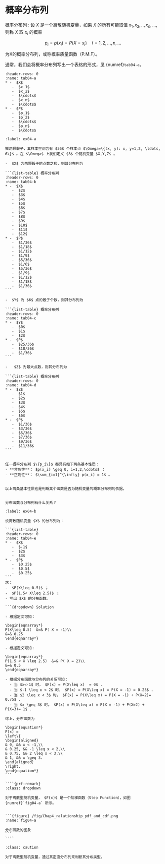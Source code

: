 # 概率分布列

概率分布列
: 设 $X$ 是一个离散随机变量，如果 $X$ 的所有可能取值 $x_1,x_2,..,x_n,...,$ 则称 $X$ 取 $x_i$ 的概率

$$
p_i = p(x_i)=P(X = x_i) \quad i=1,2,...,n,...
$$

为X的概率分布列，或称概率质量函数（P.M.F）。

通常，我们会将概率分布列写出一个表格的形式，见 {numref}`tab04-a`。

```{list-table} 概率分布列 
:header-rows: 0
:name: tab04-a
* -  $X$ 
   -  $x_1$ 
   -  $x_2$ 
   -  $\cdots$ 
   -  $x_n$ 
   -  $\cdots$ 
* -  $P$ 
   -  $p_1$ 
   -  $p_2$ 
   -  $\cdots$ 
   -  $p_n$ 
   -  $\cdots$ 
```

````{prf:example}
:label: ex04-a

掷两颗骰子，其样本空间含有 $36$ 个样本点 $\Omega=\{(x, y): x, y=1,2, \ldots, 6\}$ 。在 $\Omega$ 上我们定义 $3$ 个随机变量 $X,Y,Z$ 。

-  $X$ 为两颗骰子的点数之和，则其分布列为

```{list-table} 概率分布列 
:header-rows: 0
:name: tab04-b
* -  $X$ 
   -  $2$ 
   -  $3$ 
   -  $4$ 
   -  $5$ 
   -  $6$ 
   -  $7$ 
   -  $8$ 
   -  $9$ 
   -  $10$ 
   -  $11$ 
   -  $12$ 
* -  $P$ 
   -  $1/36$ 
   -  $1/18$ 
   -  $1/12$ 
   -  $1/9$ 
   -  $5/36$ 
   -  $1/6$ 
   -  $5/36$ 
   -  $1/9$ 
   -  $1/12$ 
   -  $1/18$ 
   -  $1/36$ 
```

-  $Y$ 为 $6$ 点的骰子个数，则其分布列为

```{list-table} 概率分布列 
:header-rows: 0
:name: tab04-c
* -  $Y$ 
   -  $0$ 
   -  $1$ 
   -  $2$ 
* -  $P$ 
   -  $25/36$ 
   -  $10/36$ 
   -  $1/36$ 
```

-   $Z$ 为最大点数，则其分布列为

```{list-table} 概率分布列 
:header-rows: 0
:name: tab04-d
* -  $Z$ 
   -  $1$ 
   -  $2$ 
   -  $3$ 
   -  $4$ 
   -  $5$ 
   -  $6$ 
* -  $P$ 
   -  $1/36$ 
   -  $3/36$ 
   -  $5/36$ 
   -  $7/36$ 
   -  $9/36$ 
   -  $11/36$ 
```
````

```{prf:theorem}

任一概率分布列 $\{p_i\}$ 都具有如下两条基本性质：
- **非负性**： $p(x_i) \geq 0, i=1,2,\cdots$ ；
- **正则性**： $\sum_{i=1}^{\infty} p(x_i) = 1$ 。
```

```{prf:remark}

以上两条基本性质也是判断某个函数是否为随机变量的概率分布列的依据。
```

```{admonition} Question

分布函数与分布列有什么关系？
```

`````{prf:example}
:label: ex04-b

设离散随机变量 $X$ 的分布列为：

```{list-table} 
:header-rows: 0
:name: tab04-e
* -  $X$ 
   -  $-1$ 
   -  $2$ 
   -  $3$ 
* -  $P$ 
   -  $0.25$ 
   -  $0.5$ 
   -  $0.25$ 
```
求：
-  $P(X\leq 0.5)$ ；
-  $P(1.5< X\leq 2.5)$ ；
- 写出 $X$ 的分布函数。

```{dropdown} Solution

- 根据定义可知：

\begin{eqnarray*}
P(X\leq 0.5)  &=& P( X = -1)\\
&=& 0.25
\end{eqnarray*}

- 根据定义可知：

\begin{eqnarray*}
P(1.5 < X \leq 2.5)  &=& P( X = 2)\\
&=& 0.5
\end{eqnarray*}

- 根据分布函数与分布列的关系可知：
  - 当 $x<-1$ 时， $F(x) = P(X\leq x)  = 0$ .
  - 当 $-1 \leq x < 2$ 时， $F(x) = P(X\leq x) = P(X = -1) = 0.25$ .
  - 当 $2 \leq x < 3$ 时， $F(x) = P(X\leq x) = P(X = -1) + P(X=2)= 0.75$ .
  - 当 $x \geq 3$ 时， $F(x) = P(X\leq x) = P(X = -1) + P(X=2) + P(X=3)= 1$ .

综上，分布函数为

\begin{equation*}
F(x) =
\left\{
\begin{aligned}
& 0, && x < -1,\\
& 0.25, && -1 \leq x < 2,\\
& 0.75, && 2 \leq x < 3,\\
& 1, && x \geq 3.
\end{aligned}
\right.
\end{equation*}
```

````{prf:remark}
:class: dropdown

对于离散型随机变量， $F(x)$ 是一个阶梯函数（Step Function），如图 {numref}`fig04-a` 所示。


```{figure} /fig/Chap4_ralationship_pdf_and_cdf.png
:name: fig04-a

分布函数的图象
```
````
`````

`````{admonition} Summary
:class: caution

对于离散型随机变量，通过其密度分布列来判断其分布类型。
`````
















